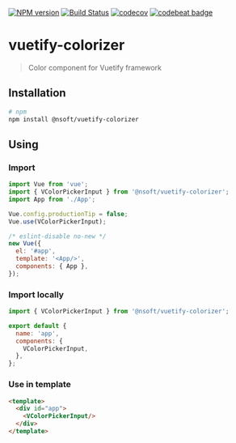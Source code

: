 [![NPM version](https://badge.fury.io/js/vuetify-colorizer.svg)](http://badge.fury.io/js/vuetify-colorizer) 
[![Build Status](https://travis-ci.org/manico/vuetify-colorizer.svg?branch=master)](https://travis-ci.org/manico/vuetify-colorizer) 
[![codecov](https://codecov.io/gh/manico/vuetify-colorizer/branch/master/graph/badge.svg)](https://codecov.io/gh/manico/vuetify-colorizer) 
[![codebeat badge](https://codebeat.co/badges/81171683-f0d7-4a4f-8664-25dba6824452)](https://codebeat.co/projects/github-com-manico-vuetify-colorizer-master)

# vuetify-colorizer

> Color component for Vuetify framework

## Installation

```bash
# npm
npm install @nsoft/vuetify-colorizer
```

## Using

### Import

```javascript
import Vue from 'vue';
import { VColorPickerInput } from '@nsoft/vuetify-colorizer';
import App from './App';

Vue.config.productionTip = false;
Vue.use(VColorPickerInput);

/* eslint-disable no-new */
new Vue({
  el: '#app',
  template: '<App/>',
  components: { App },
});
```

### Import locally

```javascript
import { VColorPickerInput } from '@nsoft/vuetify-colorizer';

export default {
  name: 'app',
  components: {
    VColorPickerInput,
  },
};
```

### Use in template

```html
<template>
  <div id="app">
    <VColorPickerInput/>
  </div>
</template>
```
